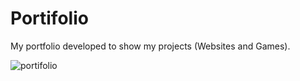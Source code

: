 # Portifolio

My portfolio developed to show my projects (Websites and Games).

![portifolio](https://user-images.githubusercontent.com/101301680/161387315-d2fcfb32-1e22-4f08-beac-7cd3e29de785.jpg)
